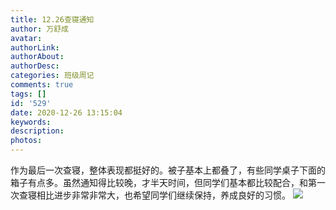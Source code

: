 ```yaml
---
title: 12.26查寝通知
author: 万舒成
avatar: 
authorLink: 
authorAbout: 
authorDesc: 
categories: 班级周记
comments: true
tags: []
id: '529'
date: 2020-12-26 13:15:04
keywords:
description:
photos:
---
```


作为最后一次查寝，整体表现都挺好的。被子基本上都叠了，有些同学桌子下面的箱子有点多。虽然通知得比较晚，才半天时间，但同学们基本都比较配合，和第一次查寝相比进步非常非常大，也希望同学们继续保持，养成良好的习惯。 ![](http://www.aiupc.xyz/wp-content/uploads/2020/12/QQ图片20201226130247.png)
